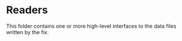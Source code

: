 # Readers
This folder contains one or more high-level interfaces to the data files written by the fix.
